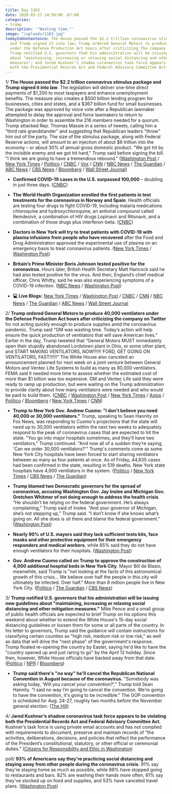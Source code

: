```yaml
---
title: Day 1163
date: 2020-03-27 14:59:00 -07:00
categories:
- trump
description: '"Wasting time."'
image: "/uploads/1163.jpg"
todayInOneSentence: The House passed the $2.2 trillion coronavirus stimulus package
  and Trump signed it into law; Trump ordered General Motors to produce 40,000 ventilators
  under the Defense Production Act hours after criticizing the company on Twitter;
  Trump notified U.S. governors that his administration will be issuing new guidelines
  about "maintaining, increasing or relaxing social distancing and other mitigation
  measures"; and Jared Kushner’s shadow coronavirus task force appears to be violating
  both the Presidential Records Act and Federal Advisory Committee Act.
---
```


1/ **The House passed the $2.2 trillion coronavirus stimulus package and Trump signed it into law**. The legislation will deliver one-time direct payments of $1,200 to most taxpayers and enhance unemployment benefits. The measure also creates a $500 billion lending program for businesses, cities and states, and a $367 billion fund for small businesses. The package was approved by voice vote after a Republican lawmaker attempted to delay the approval and force lawmakers to return to Washington in order to assemble the 216 members needed for a quorum. Trump attacked Rep. Thomas Massie in a series of tweets, calling him a “third rate grandstander” and suggesting that Republican leaders "throw" him out of the party. The size of the stimulus package, along with Federal Reserve actions, will amount to an injection of about $6 trillion into the economy – or about 30% of annual gross domestic product. "We got hit by the invisible enemy and we got hit hard," Trump said before signing the bill. "I think we are going to have a tremendous rebound." ([Washington Post](https://www.washingtonpost.com/us-policy/2020/03/27/congress-coronavirus-house-vote/) / [New York Times](https://www.nytimes.com/2020/03/27/us/politics/coronavirus-house-voting.html) / [Politico](https://www.politico.com/news/2020/03/27/house-vote-2-trillion-coronavirus-package-deal-150869) / [CNBC](https://www.cnbc.com/2020/03/27/house-passes-2-trillion-coronavirus-stimulus-bill-sends-it-to-trump.html) / [Vox](https://www.vox.com/2020/3/27/21196202/house-passes-2-trillion-coronavirus-stimulus-package) / [CNN](https://www.cnn.com/2020/03/27/politics/coronavirus-stimulus-house-vote/index.html) / [NBC News](https://www.nbcnews.com/politics/congress/house-gives-final-passage-2-trillion-coronavirus-stimulus-bill-n1170281) / [The Guardian](https://www.theguardian.com/us-news/2020/mar/27/washington-coronavirus-stimulus-bill-vote) / [ABC News](https://abcnews.go.com/Politics/coronavirus-government-response-updates-drama-house-votes-2t/story?id=69833576) / [CBS News](https://www.cbsnews.com/news/trump-signs-coronavirus-relief-package-today-2020-03-27/) / [Bloomberg](https://www.bloomberg.com/news/articles/2020-03-27/house-approves-2-trillion-virus-relief-bill-sends-to-trump?srnd=premium&sref=MIBMEEoj) / [Wall Street Journal](https://www.wsj.com/articles/house-lawmakers-race-to-washington-to-ensure-coronavirus-stimulus-passes-11585318472?mod=hp_lead_pos1))

* **Confirmed COVID-19 cases in the U.S. surpassed 100,000** – doubling in just three days. ([CNBC](https://www.cnbc.com/2020/03/27/us-coronavirus-cases-top-100000-doubling-in-three-days.html))

* **The World Health Organization enrolled the first patients in test treatments for the coronavirus in Norway and Spain**. Health officials are testing four drugs to fight COVID-19, including malaria medications chloroquine and hydroxychloroquine, an antiviral compound called Remdesivir, a combination of HIV drugs Lopinavir and Ritonavir, and a combination of those drugs plus interferon-beta. ([CNBC](https://www.cnbc.com/2020/03/27/who-officials-enroll-first-patients-from-norway-and-spain-in-historic-coronavirus-drug-trial.html))

* **Doctors in New York will try to treat patients with COVID-19 with plasma infusions from people who have recovered** after the Food and Drug Administration approved the experimental use of plasma on an emergency basis to treat coronavirus patients. ([New York Times](https://www.nytimes.com/2020/03/26/health/plasma-coronavirus-treatment.html) / [Washington Post](https://www.washingtonpost.com/health/2020/03/27/coronavirus-serum-plasma-treatment/))

* **Britain’s Prime Minister Boris Johnson tested positive for the coronavirus**. Hours later, British Health Secretary Matt Hancock said he had also tested positive for the virus. And then, England’s chief medical officer, Chris Whitty, said he was also experiencing symptoms of a COVID-19 infection. ([NBC News](https://www.nbcnews.com/news/world/u-k-prime-minister-boris-johnson-tests-positive-coronavirus-n1170196) / [Washington Post](https://www.washingtonpost.com/world/europe/boris-johnson-coronavirus-positive/2020/03/27/4604585e-7020-11ea-a156-0048b62cdb51_story.html))

* **💻 Live Blogs:** [New York Times](https://www.nytimes.com/2020/03/27/world/coronavirus-news.html) / [Washington Post](https://www.washingtonpost.com/world/2020/03/27/coronavirus-latest-news/) / [CNBC](https://www.cnbc.com/2020/03/27/coronavirus-latest-updates.html) / [CNN](https://www.cnn.com/world/live-news/coronavirus-outbreak-03-27-20-intl-hnk/index.html) / [NBC News](https://www.nbcnews.com/health/health-news/live-blog/live-coronavirus-updates-house-members-race-back-washington-trump-xi-n1170106) / [The Guardian](https://www.theguardian.com/us-news/live/2020/mar/27/coronavirus-us-live-news-trump-stimulus-vote-house-thomas-massie-latest-updates) / [ABC News](https://abcnews.go.com/Health/coronavirus-live-updates-trump-discussed-crisis-great-detail/story?id=69829226) / [Wall Street Journal](https://www.wsj.com/livecoverage/coronavirus)

2/ **Trump ordered General Motors to produce 40,000 ventilators under the Defense Production Act hours after criticizing the company on Twitter** for not acting quickly enough to produce supplies amid the coronavirus pandemic. Trump said "GM was wasting time. Today’s action will help ensure the quick production of ventilators that will save American lives." Earlier in the day, Trump tweeted that “General Motors MUST immediately open their stupidly abandoned Lordstown plant in Ohio, or some other plant, and START MAKING VENTILATORS, NOW!!!!!! FORD, GET GOING ON VENTILATORS, FAST!!!!!!” The White House also canceled an announcement planned for next week on a joint venture between General Motors and Ventec Life Systems to build as many as 80,000 ventilators. FEMA said it needed more time to assess whether the estimated cost of more than $1 billion was too expensive. GM and Ventec Life said they were ready to ramp up production, but were waiting on the Trump administration to provide clarity about how many ventilators were needed and who would be paid to build them. ([CNBC](https://www.cnbc.com/2020/03/27/trump-orders-general-motors-to-make-ventilators-under-defense-production-act.html) / [Washington Post](https://www.washingtonpost.com/politics/trump-raises-prospect-of-ordering-gm-ford-to-manufacture-ventilators/2020/03/27/92f82db6-7043-11ea-aa80-c2470c6b2034_story.html) / [New York Times](https://www.nytimes.com/2020/03/27/us/politics/coronavirus-trump-ventilators-gm-ventec.html) / [Axios](https://www.axios.com/trump-coronavirus-general-motors-ventec-4535ea18-aaf9-4ab0-8753-7fd4aa368ca2.html) / [Politico](https://www.politico.com/news/2020/03/27/trump-slams-gm-over-ventilator-production-delays-costs-151885) / [Bloomberg](https://www.bloomberg.com/news/articles/2020-03-27/trump-threatens-to-force-gm-to-move-faster-on-ventilators?srnd=premium&sref=MIBMEEoj) / [New York Times](https://www.nytimes.com/2020/03/26/us/politics/coronavirus-ventilators-trump.html) / [CNN](https://www.cnn.com/2020/03/27/politics/white-house-general-motors-ventilators-coronavirus/))

* **Trump to New York Gov. Andrew Cuomo: "I don't believe you need 40,000 or 30,000 ventilators."** Trump, speaking to Sean Hannity on Fox News, was responding to Cuomo's projections that the state will need up to 30,000 ventilators within the next two weeks to adequately respond to the peak of coronavirus cases that are expected to hit the state. "You go into major hospitals sometimes, and they’ll have two ventilators," Trump continued. "And now all of a sudden they’re saying, 'Can we order 30,000 ventilators?'" Trump's comments come as some New York City hospitals have been forced to start sharing ventilators between as many as four patients at once. As of Friday, 44,635 cases had been confirmed in the state, resulting in 519 deaths. New York state hospitals have 4,000 ventilators in the system. ([Politico](https://www.politico.com/news/2020/03/26/trump-ventilators-coronavirus-151311) / [New York Times](https://www.nytimes.com/2020/03/26/health/coronavirus-ventilator-sharing.html) / [CBS News](https://www.cbsnews.com/news/trump-hannity-coronavirus-ventilators-new-york-30000/) / [The Guardian](https://www.theguardian.com/us-news/2020/mar/27/trump-ventilators-coronavirus-cuomo-new-york))

* **Trump blamed two Democratic governors for the spread of coronavirus, accusing Washington Gov. Jay Inslee and Michigan Gov. Gretchen Whitmer of not doing enough to address the health crisis**. “He shouldn’t be relying on the federal government. He’s always complaining,” Trump said of Inslee. “And your governor of Michigan, she’s not stepping up,” Trump said. “I don’t know if she knows what’s going on. All she does is sit there and blame the federal government." ([Washington Post](https://www.washingtonpost.com/nation/2020/03/27/coronavirus-trump-fox-ventilator/))

* **Nearly 90% of U.S. mayors said they lack sufficient tests kits, face masks and other protective equipment for their emergency responders and medical workers**, while 85% said they do not have enough ventilators for their hospitals. ([Washington Post](https://www.washingtonpost.com/national/coronavirus-mayors-mask-equipment-shortage/2020/03/27/fc2a45a4-701f-11ea-96a0-df4c5d9284af_story.html))

* **Gov. Andrew Cuomo called on Trump to approve the construction of 4,000 additional hospital beds in New York City**. Mayor Bill de Blasio, meanwhile, said Trump is "not looking at the facts of this astronomical growth of this crisis… We believe over half the people in this city will ultimately be infected. Over half." More than 8 million people live in New York City. ([Politico](https://www.politico.com/states/new-york/albany/story/2020/03/27/cuomo-calls-on-trump-to-build-field-hospitals-throughout-the-city-1269371) / [The Guardian](https://www.theguardian.com/us-news/2020/mar/27/new-york-coronavirus-help-de-blasio-urges-trump-us-hotspots-emerge) / [CBS News](https://www.cbsnews.com/news/mayor-bill-de-blasio-projects-that-over-half-of-new-york-city-will-become-infected-coronavirus/))

3/ **Trump notified U.S. governors that his administration will be issuing new guidelines about "maintaining, increasing or relaxing social distancing and other mitigation measures."**  Mike Pence and a small group of public health officials are expected to brief Trump on his options this weekend about whether to extend the White House's 15-day social distancing guidelines or loosen them for some or all parts of the country. In his letter to governors, Trump said the guidance will contain instructions for classifying certain counties as "high risk, medium risk or low risk," as well as data that will drive the "next phase" of the government's response. Trump floated re-opening the country by Easter, saying he'd like to have the "country opened up and just raring to go" by the April 12 holiday. Since then, however, White House officials have backed away from that date. ([Politico](https://www.politico.com/news/2020/03/27/trump-reopen-country-coronavirus-151841) / [NPR](https://www.npr.org/2020/03/26/822049287/read-president-trumps-letter-to-governors-on-new-coronavirus-guidelines) / [Bloomberg](https://www.bloomberg.com/news/articles/2020-03-27/how-trump-picked-easter-as-back-to-normal-date-despite-outbreak?srnd=premium&sref=MIBMEEoj))

* **Trump said there's "no way" he'll cancel the Republican National Convention in August because of the coronavirus.** "Somebody was asking today, ‘Will you cancel your convention?’," Trump told Sean Hannity. "I said no way I’m going to cancel the convention. We’re going to have the convention, it's going to be incredible." The GOP convention is scheduled for Aug. 24-27, roughly two months before the November general election. ([The Hill](https://thehill.com/homenews/administration/489790-trump-says-no-way-hell-cancel-gop-convention-in-august))

4/ **Jared Kushner’s shadow coronavirus task force appears to be violating both the Presidential Records Act and Federal Advisory Committee Act.** Kushner’s task force is using private email accounts and has not complied with requirements to document, preserve and maintain records of “the activities, deliberations, decisions, and policies that reflect the performance of the President’s constitutional, statutory, or other official or ceremonial duties.” ([Citizens for Responsibility and Ethic in Washington](https://www.citizensforethics.org/press-release/kushners-shadow-task-force-violate-multiple-laws/))

poll/ **93% of Americans say they're practicing social distancing and staying away from other people during the coronavirus crisis.** 91% say they're staying home as much as possible, while 88% have stopped going to restaurants and bars. 82% are washing their hands more often, 61% say they've stocked up on food and supplies, and 53% have canceled travel plans. ([Washington Post](https://www.washingtonpost.com/politics/poll-finds-universal-lifestyle-changes-rising-stress-and-growing-fears-about-catching-coronavirus/2020/03/26/11360bb2-6f5e-11ea-b148-e4ce3fbd85b5_story.html))